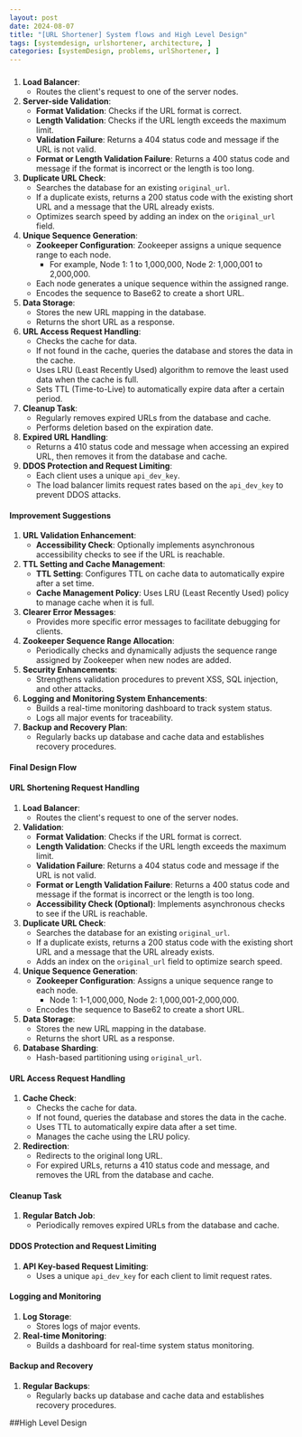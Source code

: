 ```yaml
---
layout: post
date: 2024-08-07
title: "[URL Shortener] System flows and High Level Design"
tags: [systemdesign, urlshortener, architecture, ]
categories: [systemDesign, problems, urlShortener, ]
---
```



### 

1. **Load Balancer**:
	- Routes the client's request to one of the server nodes.
2. **Server-side Validation**:
	- **Format Validation**: Checks if the URL format is correct.
	- **Length Validation**: Checks if the URL length exceeds the maximum limit.
	- **Validation Failure**: Returns a 404 status code and message if the URL is not valid.
	- **Format or Length Validation Failure**: Returns a 400 status code and message if the format is incorrect or the length is too long.
3. **Duplicate URL Check**:
	- Searches the database for an existing `original_url`.
	- If a duplicate exists, returns a 200 status code with the existing short URL and a message that the URL already exists.
	- Optimizes search speed by adding an index on the `original_url` field.
4. **Unique Sequence Generation**:
	- **Zookeeper Configuration**: Zookeeper assigns a unique sequence range to each node.
		- For example, Node 1: 1 to 1,000,000, Node 2: 1,000,001 to 2,000,000.
	- Each node generates a unique sequence within the assigned range.
	- Encodes the sequence to Base62 to create a short URL.
5. **Data Storage**:
	- Stores the new URL mapping in the database.
	- Returns the short URL as a response.
6. **URL Access Request Handling**:
	- Checks the cache for data.
	- If not found in the cache, queries the database and stores the data in the cache.
	- Uses LRU (Least Recently Used) algorithm to remove the least used data when the cache is full.
	- Sets TTL (Time-to-Live) to automatically expire data after a certain period.
7. **Cleanup Task**:
	- Regularly removes expired URLs from the database and cache.
	- Performs deletion based on the expiration date.
8. **Expired URL Handling**:
	- Returns a 410 status code and message when accessing an expired URL, then removes it from the database and cache.
9. **DDOS Protection and Request Limiting**:
	- Each client uses a unique `api_dev_key`.
	- The load balancer limits request rates based on the `api_dev_key` to prevent DDOS attacks.

#### Improvement Suggestions

1. **URL Validation Enhancement**:
	- **Accessibility Check**: Optionally implements asynchronous accessibility checks to see if the URL is reachable.
2. **TTL Setting and Cache Management**:
	- **TTL Setting**: Configures TTL on cache data to automatically expire after a set time.
	- **Cache Management Policy**: Uses LRU (Least Recently Used) policy to manage cache when it is full.
3. **Clearer Error Messages**:
	- Provides more specific error messages to facilitate debugging for clients.
4. **Zookeeper Sequence Range Allocation**:
	- Periodically checks and dynamically adjusts the sequence range assigned by Zookeeper when new nodes are added.
5. **Security Enhancements**:
	- Strengthens validation procedures to prevent XSS, SQL injection, and other attacks.
6. **Logging and Monitoring System Enhancements**:
	- Builds a real-time monitoring dashboard to track system status.
	- Logs all major events for traceability.
7. **Backup and Recovery Plan**:
	- Regularly backs up database and cache data and establishes recovery procedures.

#### Final Design Flow


#### URL Shortening Request Handling

1. **Load Balancer**:
	- Routes the client's request to one of the server nodes.
2. **Validation**:
	- **Format Validation**: Checks if the URL format is correct.
	- **Length Validation**: Checks if the URL length exceeds the maximum limit.
	- **Validation Failure**: Returns a 404 status code and message if the URL is not valid.
	- **Format or Length Validation Failure**: Returns a 400 status code and message if the format is incorrect or the length is too long.
	- **Accessibility Check (Optional)**: Implements asynchronous checks to see if the URL is reachable.
3. **Duplicate URL Check**:
	- Searches the database for an existing `original_url`.
	- If a duplicate exists, returns a 200 status code with the existing short URL and a message that the URL already exists.
	- Adds an index on the `original_url` field to optimize search speed.
4. **Unique Sequence Generation**:
	- **Zookeeper Configuration**: Assigns a unique sequence range to each node.
		- Node 1: 1-1,000,000, Node 2: 1,000,001-2,000,000.
	- Encodes the sequence to Base62 to create a short URL.
5. **Data Storage**:
	- Stores the new URL mapping in the database.
	- Returns the short URL as a response.
6. **Database Sharding**:
	- Hash-based partitioning using `original_url`.

#### URL Access Request Handling

1. **Cache Check**:
	- Checks the cache for data.
	- If not found, queries the database and stores the data in the cache.
	- Uses TTL to automatically expire data after a set time.
	- Manages the cache using the LRU policy.
2. **Redirection**:
	- Redirects to the original long URL.
	- For expired URLs, returns a 410 status code and message, and removes the URL from the database and cache.

#### Cleanup Task

1. **Regular Batch Job**:
	- Periodically removes expired URLs from the database and cache.

#### DDOS Protection and Request Limiting

1. **API Key-based Request Limiting**:
	- Uses a unique `api_dev_key` for each client to limit request rates.

#### Logging and Monitoring

1. **Log Storage**:
	- Stores logs of major events.
2. **Real-time Monitoring**:
	- Builds a dashboard for real-time system status monitoring.

#### Backup and Recovery

1. **Regular Backups**:
	- Regularly backs up database and cache data and establishes recovery procedures.

##High Level Design

